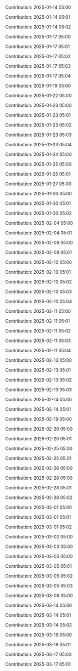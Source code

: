 Contribution: 2025-01-14 05:00

Contribution: 2025-01-14 05:01

Contribution: 2025-01-14 05:02

Contribution: 2025-01-17 05:00

Contribution: 2025-01-17 05:01

Contribution: 2025-01-17 05:02

Contribution: 2025-01-17 05:03

Contribution: 2025-01-17 05:04

Contribution: 2025-01-19 05:00

Contribution: 2025-01-22 05:00

Contribution: 2025-01-23 05:00

Contribution: 2025-01-23 05:01

Contribution: 2025-01-23 05:02

Contribution: 2025-01-23 05:03

Contribution: 2025-01-23 05:04

Contribution: 2025-01-24 05:00

Contribution: 2025-01-25 05:00

Contribution: 2025-01-25 05:01

Contribution: 2025-01-27 05:00

Contribution: 2025-01-30 05:00

Contribution: 2025-01-30 05:01

Contribution: 2025-01-30 05:02

Contribution: 2025-02-04 05:00

Contribution: 2025-02-04 05:01

Contribution: 2025-02-08 05:00

Contribution: 2025-02-08 05:01

Contribution: 2025-02-10 05:00

Contribution: 2025-02-10 05:01

Contribution: 2025-02-10 05:02

Contribution: 2025-02-10 05:03

Contribution: 2025-02-10 05:04

Contribution: 2025-02-11 05:00

Contribution: 2025-02-11 05:01

Contribution: 2025-02-11 05:02

Contribution: 2025-02-11 05:03

Contribution: 2025-02-11 05:04

Contribution: 2025-02-13 05:00

Contribution: 2025-02-13 05:01

Contribution: 2025-02-13 05:02

Contribution: 2025-02-13 05:03

Contribution: 2025-02-14 05:00

Contribution: 2025-02-14 05:01

Contribution: 2025-02-19 05:00

Contribution: 2025-02-20 05:00

Contribution: 2025-02-20 05:01

Contribution: 2025-02-25 05:00

Contribution: 2025-02-25 05:01

Contribution: 2025-02-26 05:00

Contribution: 2025-02-28 05:00

Contribution: 2025-02-28 05:01

Contribution: 2025-02-28 05:02

Contribution: 2025-03-01 05:00

Contribution: 2025-03-01 05:01

Contribution: 2025-03-01 05:02

Contribution: 2025-03-02 05:00

Contribution: 2025-03-03 05:00

Contribution: 2025-03-05 05:00

Contribution: 2025-03-05 05:01

Contribution: 2025-03-05 05:02

Contribution: 2025-03-05 05:03

Contribution: 2025-03-06 05:00

Contribution: 2025-03-14 05:00

Contribution: 2025-03-14 05:01

Contribution: 2025-03-14 05:02

Contribution: 2025-03-16 05:00

Contribution: 2025-03-16 05:01

Contribution: 2025-03-17 05:00

Contribution: 2025-03-17 05:01

